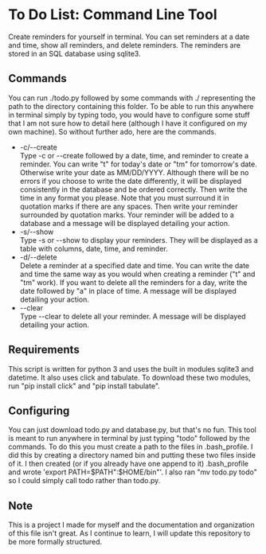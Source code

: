 # To Do List: Command Line Tool
Create reminders for yourself in terminal. You can set reminders at a date and time, show all reminders, and delete reminders. The reminders are stored in an SQL database using sqlite3.

## Commands
You can run ./todo.py followed by some commands with ./ representing the path to the directory containing this folder. To be able to run this anywhere in terminal simply by typing todo, you would have to configure some stuff that I am not sure how to detail here (although I have it configured on my own machine). So without further ado, here are the commands.
* -c/--create <date> <time> <reminder> \
  Type -c or --create followed by a date, time, and reminder to create a reminder. You can write "t" for today's date or "tm" for tomorrow's date. Otherwise write your date as MM/DD/YYYY. Although there will be no errors if you choose to write the date differently, it will be displayed consistently in the database and be ordered correctly. Then write the time in any format you please. Note that you must surround it in quotation marks if there are any spaces. Then write your reminder surrounded by quotation marks. Your reminder will be added to a database and a message will be displayed detailing your action.
* -s/--show \
  Type -s or --show to display your reminders. They will be displayed as a table with columns, date, time, and reminder.
* -d/--delete <date> <time> \
  Delete a reminder at a specified date and time. You can write the date and time the same way as you would when creating a reminder ("t" and "tm" work). If you want to delete all the reminders for a day, write the date followed by "a" in place of time. A message will be displayed detailing your action.
* --clear \
  Type --clear to delete all your reminder. A message will be displayed detailing your action.
  
## Requirements
This script is written for python 3 and uses the built in modules sqlite3 and datetime. It also uses click and tabulate. To download these two modules, run "pip install click" and "pip install tabulate".

## Configuring
You can just download todo.py and database.py, but that's no fun. This tool is meant to run anywhere in terminal by just typing "todo" followed by the commands. To do this you must create a path to the files in .bash_profile. I did this by creating a directory named bin and putting these two files inside of it. I then created (or if you already have one append to it) .bash_profile and wrote 'export PATH=$PATH":$HOME/bin"'. I also ran "mv todo.py todo" so I could simply call todo rather than todo.py.

## Note
This is a project I made for myself and the documentation and organization of this file isn't great. As I continue to learn, I will update this repository to be more formally structured.


